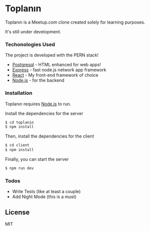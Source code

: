 # Toplanın

Toplanın is a Meetup.com clone created solely for learning purposes.

It's still under development.

### Techonologies Used

The project is developed with the PERN stack!

- [Postgresql](https://node-postgres.com/) - HTML enhanced for web apps!
- [Express](https://expressjs.com/) - fast node.js network app framework
- [React](https://reactjs.org/) - My front-end framework of choice
- [Node.js](https://nodejs.org/) - for the backend

### Installation

Toplanın requires [Node.js](https://nodejs.org/) to run.

Install the dependencies for the server

```sh
$ cd toplanin
$ npm install
```

Then, install the dependencies for the client

```sh
$ cd client
$ npm install
```

Finally, you can start the server

```sh
$ npm run dev
```

### Todos

- Write Tests (like at least a couple)
- Add Night Mode (this is a must)

## License

MIT
